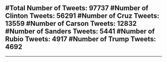 #Total Number of Tweets: 97737 
#Number of Clinton Tweets: 56291
#Number of Cruz Tweets: 13559
#Number of Carson Tweets: 12832
#Number of Sanders Tweets: 5441
#Number of Rubio Tweets: 4917
#Number of Trump Tweets: 4692
---
---
